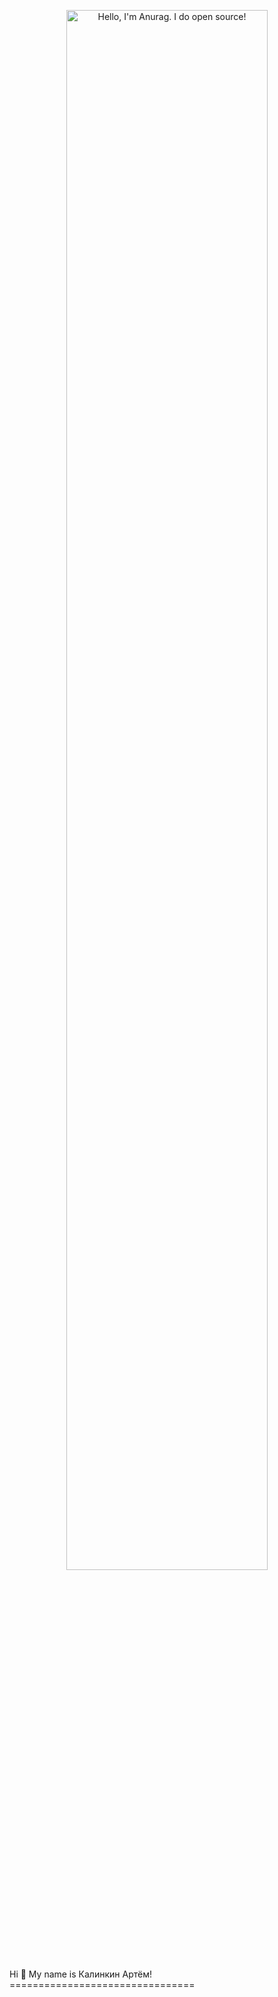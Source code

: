<p align="center"><img width="80%" alt="Hello, I'm Anurag. I do open source!" src="./assets/gh-readme-header.png" /></a></p>
Hi 👋 My name is Калинкин Артём! ================================

<!--
**kalinkinartem1/kalinkinartem1** is a ✨ _special_ ✨ repository because its `README.md` (this file) appears on your GitHub profile.

Here are some ideas to get you started:

- 🔭 I’m currently working on ...
- 🌱 I’m currently learning ...
- 👯 I’m looking to collaborate on ...
- 🤔 I’m looking for help with ...
- 💬 Ask me about ...
- 📫 How to reach me: ...
- 😄 Pronouns: ...
- ⚡ Fun fact: ...
-->
